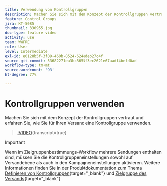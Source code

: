 ```yaml
---
title: Verwendung von Kontrollgruppen
description: Machen Sie sich mit dem Konzept der Kontrollgruppen vertraut und erfahren Sie, wie Sie für Ihren Versand eine Kontrollgruppe verwenden.
feature: Control Groups
jira: KT-5085
thumbnail: 330955.jpg
doc-type: feature video
activity: use
team: WWFRE
role: User
level: Intermediate
exl-id: e0128b5f-3f09-460b-8524-624edeb27c4f
source-git-commit: 53682271ea3bc8655f3ec2621e67aadf4befd0ad
workflow-type: tm+mt
source-wordcount: '93'
ht-degree: 77%

---
```


# Kontrollgruppen verwenden

Machen Sie sich mit dem Konzept der Kontrollgruppen vertraut und erfahren Sie, wie Sie für Ihren Versand eine Kontrollgruppe verwenden.

>[!VIDEO](https://video.tv.adobe.com/v/3449979?quality=12&learn=on&captions=ger){transcript=true}

>[!IMPORTANT]
>Wenn im Zielgruppenbestimmungs-Workflow mehrere Sendungen enthalten sind, müssen Sie die Kontrollgruppeneinstellungen sowohl auf Versandebene als auch in den Kampagneneinstellungen aktivieren.
>Weitere Informationen finden Sie in der Produktdokumentation zum Thema [Definieren von Kontrollgruppen](https://experienceleague.adobe.com/docs/campaign-classic/using/orchestrating-campaigns/orchestrate-campaigns/marketing-campaign-target.html?lang=de#defining-a-control-group){target="_blank"} und [Zielgruppe des Versands](https://experienceleague.adobe.com/docs/campaign-classic/using/sending-messages/key-steps-when-creating-a-delivery/steps-defining-the-target-population.html?lang=de){target="_blank"}
